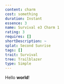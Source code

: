 ```yaml
---
content: charm
cost: something
duration: Instant
essence: 3
name: Survival e3 Charm 1
rating: 3
requires: []
shortDescription: ~
splat: Second Sunrise
tags: []
trait: Survival
tree: Trailblazer
type: Simple
---
```


Hello **world**!

